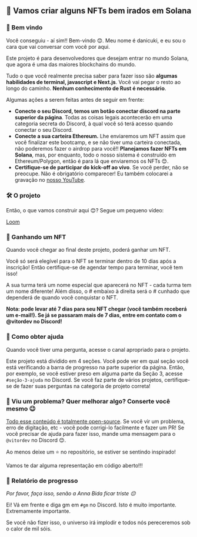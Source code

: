 ## 💎 Vamos criar alguns NFTs bem irados em Solana

### 👋 Bem vindo

Você conseguiu - aí sim!! Bem-vindo 😊. Meu nome é danicuki, e eu sou o cara que vai conversar com você por aqui.

Este projeto é para desenvolvedores que desejam entrar no mundo Solana, que agora é uma das maiores blockchains do mundo.

Tudo o que você realmente precisa saber para fazer isso são **algumas habilidades de terminal, javascript e Next.js**. Você vai pegar o resto ao longo do caminho. **Nenhum conhecimento de Rust é necessário**. 

Algumas ações a serem feitas antes de seguir em frente:

* **Conecte o seu Discord, temos um botão conectar discord na parte superior da página**. Todas as coisas legais acontecerão em uma categoria secreta do Discord, à qual você só terá acesso quando conectar o seu Discord.
* **Conecte a sua carteira Ethereum.** Lhe enviaremos um NFT assim que você finalizar este bootcamp, e se não tiver uma carteira conectada, não poderemos fazer o airdrop para você!! **Planejamos fazer NFTs em Solana**, mas, por enquanto, todo o nosso sistema é construído em Ethereum/Polygon, então é para lá que enviaremos os NFTs 😊.
* **Certifique-se de participar do kick-off ao vivo**. Se você perder, não se preocupe. Não é obrigatório comparecer! Eu também colocarei a gravação no [nosso YouTube](https://www.youtube.com/c/web3dev).

### 🛠 O projeto

Então, o que vamos construir aqui 😊? Segue um pequeno vídeo:

[Loom](https://www.loom.com/share/837446b7f9f44e519e383a39df620c98)

### 💎 Ganhando um NFT

Quando você chegar ao final deste projeto, poderá ganhar um NFT.

Você só será elegível para o NFT se terminar dentro de 10 dias após a inscrição! Então certifique-se de agendar tempo para terminar, você tem isso!

A sua turma terá um nome especial que aparecerá no NFT - cada turma tem um nome diferente! Além disso, o # embaixo à direita será o # cunhado que dependerá de quando você conquistar o NFT.

**Nota: pode levar até 7 dias para seu NFT chegar (você também receberá um e-mail!). Se já se passaram mais de 7 dias, entre em contato com o @vitordev no Discord!**

### 🤚 Como obter ajuda

Quando você tiver uma pergunta, acesse o canal apropriado para o projeto.

Este projeto está dividido em 4 seções. Você pode ver em qual seção você está verificando a barra de progresso na parte superior da página. Então, por exemplo, se você estiver preso em alguma parte da Seção 3, acesse `#seção-3-ajuda` no Discord. Se você faz parte de vários projetos, certifique-se de fazer suas perguntas na categoria de projeto correta! 

### 🤘 Viu um problema? Quer melhorar algo? Conserte você mesmo 😉

[Todo esse conteúdo é totalmente open-source](https://github.com/w3b3d3v/buildspace-projects/tree/web3dev-version). Se você vir um problema, erro de digitação, etc - você pode corrigi-lo facilmente e fazer um PR! Se você precisar de ajuda para fazer isso, mande uma mensagem para o `@vitordev` no Discord 😊.

Ao menos deixe um ⭐ no repositório, se estiver se sentindo inspirado!

Vamos te dar alguma representação em código aberto!!!

### 🚨 Relatório de progresso

_Por favor, faça isso, senão a Anna Bida ficar triste 😔_

Ei! Vá em frente e diga gm em `#gm` no Discord. Isto é muito importante. Extremamente importante.

Se você não fizer isso, o universo irá implodir e todos nós pereceremos sob o calor de mil sóis.
